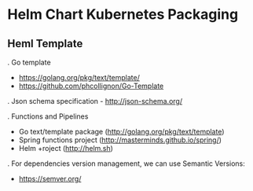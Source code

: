 # Helm Chart Kubernetes Packaging

## Heml Template
. Go template 
  - https://golang.org/pkg/text/template/
  - https://github.com/phcollignon/Go-Template
  
. Json schema specification - http://json-schema.org/

. Functions and Pipelines
  - Go text/template package (http://golang.org/pkg/text/template)
  - Spring functions project (http://masterminds.github.io/spring/)
  - Helm +roject (http://helm.sh)

. For dependencies version management, we can use Semantic Versions:
  - https://semver.org/

